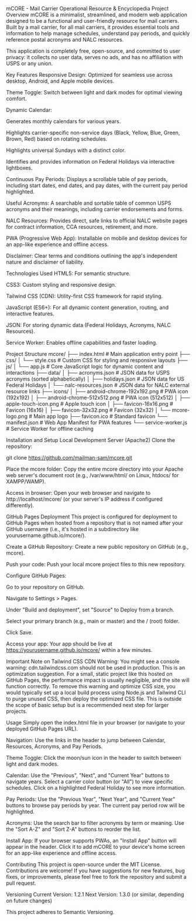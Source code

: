 mCORE - Mail Carrier Operational Resource & Encyclopedia
Project Overview
mCORE is a minimalist, streamlined, and modern web application
designed to be a functional and user-friendly resource for mail carriers.
Built by a mail carrier, for all mail carriers, it provides
essential tools and information to help manage schedules,
understand pay periods, and quickly reference postal acronyms and NALC resources.

This application is completely free, open-source,
and committed to user privacy: it collects no user data, serves no ads,
and has no affiliation with USPS or any union.

Key Features
Responsive Design: Optimized for seamless use across desktop,
Android, and Apple mobile devices.

Theme Toggle: Switch between light and dark modes for optimal
viewing comfort.

Dynamic Calendar:

Generates monthly calendars for various years.

Highlights carrier-specific non-service days
(Black, Yellow, Blue, Green, Brown, Red) based on rotating schedules.

Highlights universal Sundays with a distinct color.

Identifies and provides information on Federal Holidays via
interactive lightboxes.

Continuous Pay Periods: Displays a scrollable table of pay periods,
including start dates, end dates, and pay dates, with the current pay period highlighted.

Useful Acronyms: A searchable and sortable table of common
USPS acronyms and their meanings, including carrier endorsements and forms.

NALC Resources: Provides direct, safe links to official
NALC website pages for contract information, CCA resources, retirement, and more.

PWA (Progressive Web App): Installable on mobile and desktop devices for an
app-like experience and offline access.

Disclaimer: Clear terms and conditions outlining the app's independent
nature and disclaimer of liability.

Technologies Used
HTML5: For semantic structure.

CSS3: Custom styling and responsive design.

Tailwind CSS (CDN): Utility-first CSS framework for rapid styling.

JavaScript (ES6+): For all dynamic content generation, routing,
and interactive features.

JSON: For storing dynamic data (Federal Holidays, Acronyms, NALC Resources).

Service Worker: Enables offline capabilities and faster loading.

Project Structure
mcore/
├── index.html                # Main application entry point
├── css/
│   └── style.css             # Custom CSS for styling and responsive layouts
├── js/
│   └── app.js                # Core JavaScript logic for dynamic content and interactions
├── data/
│   ├── acronyms.json         # JSON data for USPS acronyms (sorted alphabetically)
│   ├── holidays.json         # JSON data for US Federal Holidays
│   └── nalc-resources.json   # JSON data for NALC external resource links
├── icons/
│   ├── android-chrome-192x192.png  # PWA icon (192x192)
│   ├── android-chrome-512x512.png  # PWA icon (512x512)
│   ├── apple-touch-icon.png        # Apple touch icon
│   ├── favicon-16x16.png           # Favicon (16x16)
│   ├── favicon-32x32.png           # Favicon (32x32)
│   └── mcore-logo.png              # Main app logo
├── favicon.ico               # Standard favicon
└── manifest.json             # Web App Manifest for PWA features
└── service-worker.js         # Service Worker for offline caching

Installation and Setup
Local Development Server (Apache2)
Clone the repository:

git clone https://github.com/mailman-sam/mcore.git

Place the mcore folder: Copy the entire mcore directory into your Apache web server's document root
(e.g., /var/www/html/ on Linux, htdocs/ for XAMPP/WAMP).

Access in browser: Open your web browser and navigate to
http://localhost/mcore/ (or your server's IP address if configured differently).

GitHub Pages Deployment
This project is configured for deployment to GitHub Pages when hosted from a repository
that is not named after your GitHub username
(i.e., it's hosted in a subdirectory like yourusername.github.io/mcore/).

Create a GitHub Repository: Create a new public repository on GitHub (e.g., mcore).

Push your code: Push your local mcore project files to this new repository.

Configure GitHub Pages:

Go to your repository on GitHub.

Navigate to Settings > Pages.

Under "Build and deployment", set "Source" to Deploy from a branch.

Select your primary branch (e.g., main or master) and the / (root) folder.

Click Save.

Access your app:
Your app should be live at https://yourusername.github.io/mcore/ within a few minutes.

Important Note on Tailwind CSS CDN Warning:
You might see a console warning: cdn.tailwindcss.com should not be used in production.
This is an optimization suggestion. For a small, static project like this hosted on GitHub Pages,
the performance impact is usually negligible, and the site will function correctly.
To remove this warning and optimize CSS size,
you would typically set up a local build process using Node.js
and Tailwind CLI to purge unused CSS, then deploy the optimized CSS file. This is outside the
scope of basic setup but is a recommended next step for larger projects.

Usage
Simply open the index.html file in your browser (or navigate to your deployed GitHub Pages URL).

Navigation: Use the links in the header to jump between Calendar, Resources, Acronyms, and Pay Periods.

Theme Toggle: Click the moon/sun icon in the header to switch between light and dark modes.

Calendar: Use the "Previous", "Next", and "Current Year" buttons to navigate years.
Select a carrier color button (or "All") to view specific schedules.
Click on a highlighted Federal Holiday to see more information.

Pay Periods: Use the "Previous Year", "Next Year",
and "Current Year" buttons to browse pay periods by year.
The current pay period row will be highlighted.

Acronyms: Use the search bar to filter acronyms by term or meaning.
Use the "Sort A-Z" and "Sort Z-A" buttons to reorder the list.

Install App: If your browser supports PWAs, an "Install App" button will appear in the header.
Click it to add mCORE to your device's home screen for an app-like experience and offline access.

Contributing
This project is open-source under the MIT License. Contributions are welcome!
If you have suggestions for new features, bug fixes, or improvements,
please feel free to fork the repository and submit a pull request.

Versioning
Current Version: 1.2.1
Next Version: 1.3.0 (or similar, depending on future changes)

This project adheres to Semantic Versioning.